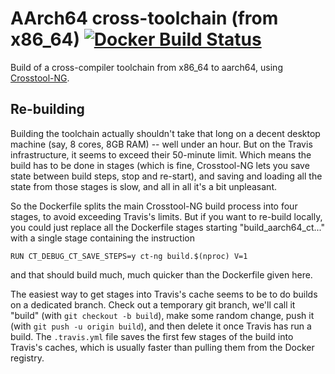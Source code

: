 # AArch64 cross-toolchain (from x86\_64) [![Docker Build Status](https://img.shields.io/travis/phlummox/docker-aarch64-cross-compiler.svg?label=Docker%20build)](https://travis-ci.org/phlummox/docker-aarch64-cross-compiler)

Build of a cross-compiler toolchain from x86\_64 to aarch64, using
[Crosstool-NG][ct-ng].

[ct-ng]: https://crosstool-ng.github.io/

## Re-building

Building the toolchain actually shouldn't take that long on a
decent desktop machine (say, 8 cores, 8GB RAM) -- well under an hour.
But on the Travis infrastructure, it seems to exceed their 50-minute
limit. Which means the build has to be done in stages (which is
fine, Crosstool-NG lets you save state between build steps, stop
and re-start), and saving and loading all the state from those stages
is slow, and all in all it's a bit unpleasant.

So the Dockerfile splits the main Crosstool-NG build process into four stages,
to avoid exceeding Travis's limits. But if you want to re-build locally,
you could just replace all the Dockerfile stages starting
"build\_aarch64\_ct..." with a single stage containing the instruction

```
RUN CT_DEBUG_CT_SAVE_STEPS=y ct-ng build.$(nproc) V=1
```

and that should build much, much quicker than the Dockerfile given
here.

The easiest way to get stages into Travis's cache
seems to be to do builds on a dedicated branch.
Check out a temporary git branch, we'll call it "build" (with
`git checkout -b build`), make some random change, push it
(with `git push -u origin build`), and then delete
it once Travis has run a build. The `.travis.yml` file 
saves the first few stages of the build into Travis's caches,
which is usually faster than pulling them from the Docker registry.
